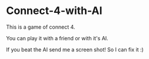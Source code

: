 # Connect-4-with-AI
This is a game of connect 4. 

You can play it with a friend or with it's AI. 

If you beat the AI send me a screen shot! So I can fix it :) 
